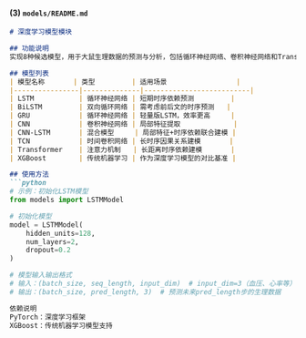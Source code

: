 
#### **(3) `models/README.md`**
```markdown
# 深度学习模型模块

## 功能说明
实现8种候选模型，用于大鼠生理数据的预测与分析，包括循环神经网络、卷积神经网络和Transformer等主流架构，支持时序数据的趋势预测。

## 模型列表
| 模型名称       | 类型         | 适用场景                 |
|----------------|--------------|--------------------------|
| LSTM           | 循环神经网络 | 短期时序依赖预测         |
| BiLSTM         | 双向循环网络 | 需考虑前后文的时序预测   |
| GRU            | 循环神经网络 | 轻量版LSTM，效率更高     |
| CNN            | 卷积神经网络 | 局部特征提取             |
| CNN-LSTM       | 混合模型     | 局部特征+时序依赖联合建模 |
| TCN            | 时间卷积网络 | 长时序因果关系建模       |
| Transformer    | 注意力机制   | 长距离时序依赖建模       |
| XGBoost        | 传统机器学习 | 作为深度学习模型的对比基准 |

## 使用方法
```python
# 示例：初始化LSTM模型
from models import LSTMModel

# 初始化模型
model = LSTMModel(
    hidden_units=128,
    num_layers=2,
    dropout=0.2
)

# 模型输入输出格式
# 输入：(batch_size, seq_length, input_dim)  # input_dim=3（血压、心率等）
# 输出：(batch_size, pred_length, 3)  # 预测未来pred_length步的生理数据

依赖说明
PyTorch：深度学习框架
XGBoost：传统机器学习模型支持